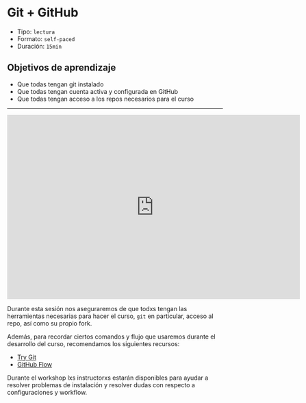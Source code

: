 # Git + GitHub

* Tipo: `lectura`
* Formato: `self-paced`
* Duración: `15min`

## Objetivos de aprendizaje

* Que todas tengan git instalado
* Que todas tengan cuenta activa y configurada en GitHub
* Que todas tengan acceso a los repos necesarios para el curso

***

<iframe src="https://goo.gl/vRo1i5" frameborder="0" width="684" height="430"
allowfullscreen="true" mozallowfullscreen="true" webkitallowfullscreen="true">
</iframe>

Durante esta sesión nos aseguraremos de que todxs tengan las herramientas
necesarias para hacer el curso, `git` en particular, acceso al repo, así como
su propio fork.

Además, para recordar ciertos comandos y flujo que usaremos durante el
desarrollo del curso, recomendamos los siguientes recursos:

* [Try Git](https://try.github.io/levels/1/challenges/1)
* [GitHub Flow](https://services.github.com/on-demand/intro-to-github/)

Durante el workshop lxs instructorxs estarán disponibles para ayudar a resolver
problemas de instalación y resolver dudas con respecto a configuraciones y
workflow.
